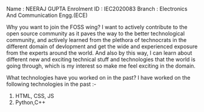 Name : NEERAJ GUPTA
Enrolment ID : IEC2020083
Branch : Electronics And Communication Engg.(ECE)

Why you want to join the FOSS wing?
I want to actively contribute to the open source community as it paves the way to the better technological community, and actively learned from the plethora of technocrats in the different domain of devlopment and get the wide and experienced exposure from the experts around the world. And also by this way, I can learn about different new and exciting technical stuff and technologies that the world is going through, which is my interest so make me feel exciting in the domain.

What technologies have you worked on in the past?
I have worked on the following technologies in the past :-
1) HTML, CSS, JS
2) Python,C++